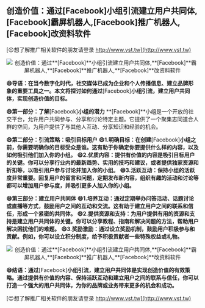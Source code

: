 ## **创造价值：通过**[Facebook]**小组引流建立用户共同体,**[Facebook]**霸屏机器人,**[Facebook]**推广机器人,**[Facebook]**改资料软件**

[😍想了解推广相关软件的朋友请登录 http://www.vst.tw](http://www.vst.tw)

 <center><img src="https://vst.tw/MP4/tuiguang/png/0.png" alt="创造价值：通过**[Facebook]**小组引流建立用户共同体,**[Facebook]**霸屏机器人,**[Facebook]**推广机器人,**[Facebook]**改资料软件"></center>

**😄导语：在当今数字化时代，社交媒体已成为企业和个人传播信息、建立品牌形象的重要工具之一。本文将探讨如何通过**[Facebook]**小组引流，建立用户共同体，实现创造价值的目标。**

**😄第一部分：了解**[Facebook]**小组的潜力**
**[Facebook]**小组是一个开放的社交平台，允许用户共同参与、分享和讨论特定主题。它提供了一个聚集志同道合人群的空间，为用户提供了与其他人互动、分享知识和经验的机会。

**😄第二部分：引流策略：吸引目标用户**
**😄1.明确目标：在创建**[Facebook]**小组之前，你需要明确你的目标受众是谁。这有助于你确定你要提供什么样的内容，以及如何吸引他们加入你的小组。**
**😄2.优质内容：提供有价值的内容是吸引目标用户的关键。你可以分享行业内的最新趋势、实用的技巧和建议，或者提供独家资源和折扣等，以吸引用户参与讨论并加入你的小组。**
**😄3.活跃互动：保持小组的活跃度非常重要。回复用户的留言和问题，定期发布新内容，组织有趣的活动和讨论等都可以增加用户参与度，并吸引更多人加入你的小组。**

**😄第三部分：建立用户共同体**
**😄1.培养互动：通过定期举办问答活动、话题讨论或直播等方式，鼓励用户之间的互动和交流。这有助于建立用户之间的联系和信任，形成一个紧密的共同体。**
**😄2.提供资源和支持：为用户提供有用的资源和支持是建立用户共同体的关键。你可以分享教程、指南和解决问题的方法，帮助用户解决困扰他们的难题。**
**😄3.奖励激励：通过设立奖励机制，鼓励用户积极参与和贡献。例如，你可以设立积分制度，给予积极贡献者一些特殊权益或礼物。**

 <center><img src="https://vst.tw/MP4/tuiguang/png/3.png" alt="创造价值：通过**[Facebook]**小组引流建立用户共同体,**[Facebook]**霸屏机器人,**[Facebook]**推广机器人,**[Facebook]**改资料软件"></center>

**😄结语：通过**[Facebook]**小组引流，建立用户共同体是实现创造价值的有效策略。通过提供有价值的内容、保持活跃互动和建立用户之间的联系与信任，你可以打造一个强大的用户共同体，为你的品牌或业务带来更多的机会和成功。**

[😍想了解推广相关软件的朋友请登录 http://www.vst.tw](http://www.vst.tw)



